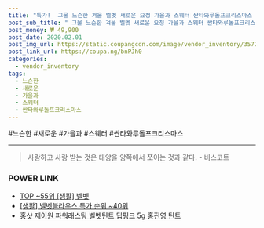 ```yaml
--- 
title: "특가!  그물 느슨한 겨울 벨벳 새로운 요정 가을과 스웨터 싼타와루돌프크리스마스 매우 빨간 게으른..." 
post_sub_title: " 그물 느슨한 겨울 벨벳 새로운 요정 가을과 스웨터 싼타와루돌프크리스마스 매우 빨간 게으른 2018 바람 셔츠39569 두꺼운 여성" 
post_money: ₩ 49,900 
post_date: 2020.02.01 
post_img_url: https://static.coupangcdn.com/image/vendor_inventory/3572/7c4c00e85996df512c1aeaad89bfc10910cecae70fbb101865fa25762c36.jpg 
post_link_url: https://coupa.ng/bnPJh0 
categories: 
  - vendor_inventory 
tags: 
  - 느슨한 
  - 새로운 
  - 가을과 
  - 스웨터 
  - 싼타와루돌프크리스마스 
--- 
```

  #느슨한 #새로운 #가을과 #스웨터 #싼타와루돌프크리스마스 
<hr> 

> 사랑하고 사랑 받는 것은 태양을 양쪽에서 쪼이는 것과 같다. - 비스코트 


### POWER LINK

* <a href="https://blog.naver.com/fasyy4321/221779519890" target="_blank"> TOP ~55위 [생활] 벨벳</a>
* <a href="https://blog.naver.com/sakai111/221792195082" target="_blank"> [생활] 벨벳블라우스 특가 순위 ~40위</a>
* <a href="https://blog.naver.com/sakai111/221784281801" target="_blank">홍샷 제이원 파워래스팅 벨벳틴트 딥핑크 5g 홍진영 틴트</a>
